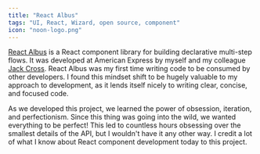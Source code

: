 ```yaml
---
title: "React Albus"
tags: "UI, React, Wizard, open source, component"
icon: "noon-logo.png"
---
```


[React Albus](https://github.com/americanexpress/react-albus) is a React component library for building declarative multi-step flows.  It was developed at American Express by myself and my colleague [Jack Cross](https://twitter.com/crosscompile).  React Albus was my first time writing code to be consumed by other developers.  I found this mindset shift to be hugely valuable to my approach to development, as it lends itself nicely to writing clear, concise, and focused code.

As we developed this project, we learned the power of obsession, iteration, and perfectionism.  Since this thing was going into the wild, we wanted everything to be perfect! This led to countless hours obsessing over the smallest details of the API, but I wouldn't have it any other way.  I credit a lot of what I know about React component development today to this project.
